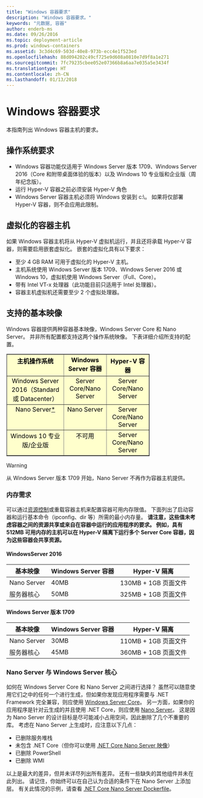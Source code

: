 ```yaml
---
title: "Windows 容器要求"
description: "Windows 容器要求。"
keywords: "元数据, 容器"
author: enderb-ms
ms.date: 09/26/2016
ms.topic: deployment-article
ms.prod: windows-containers
ms.assetid: 3c3d4c69-503d-40e8-973b-ecc4e1f523ed
ms.openlocfilehash: 88d094202c49cf725e9d608a0810e7d9f8a1e271
ms.sourcegitcommit: 7fc79235cbee052e07366b8a6aa7e035a5e3434f
ms.translationtype: HT
ms.contentlocale: zh-CN
ms.lasthandoff: 01/13/2018
---
```

# <a name="windows-container-requirements"></a>Windows 容器要求

本指南列出 Windows 容器主机的要求。

## <a name="os-requirements"></a>操作系统要求

- Windows 容器功能仅适用于 Windows Server 版本 1709、Windows Server 2016（Core 和附带桌面体验的版本）以及 Windows 10 专业版和企业版（周年纪念版）。
- 运行 Hyper-V 容器之前必须安装 Hyper-V 角色
- Windows Server 容器主机必须将 Windows 安装到 c:\。 如果将仅部署 Hyper-V 容器，则不会应用此限制。

## <a name="virtualized-container-hosts"></a>虚拟化的容器主机

如果 Windows 容器主机将从 Hyper-V 虚拟机运行，并且还将承载 Hyper-V 容器，则需要启用嵌套虚拟化。 嵌套的虚拟化具有以下要求：

- 至少 4 GB RAM 可用于虚拟化的 Hyper-V 主机。
- 主机系统使用 Windows Server 版本 1709、Windows Server 2016 或 Windows 10，虚拟机使用 Windows Server（Full、Core）。
- 带有 Intel VT-x 处理器（此功能目前只适用于 Intel 处理器）。
- 容器主机虚拟机还需要至少 2 个虚拟处理器。

## <a name="supported-base-images"></a>支持的基本映像

Windows 容器提供两种容器基本映像，Windows Server Core 和 Nano Server。 并非所有配置都支持这两个操作系统映像。 下表详细介绍所支持的配置。

<table border="1" style="background-color:FFFFCC;border-collapse:collapse;border:1px solid FFCC00;color:000000;width:75%" cellpadding="5" cellspacing="5">
<thead>
<tr valign="top">
<th><center>主机操作系统</center></th>
<th><center>Windows Server 容器</center></th>
<th><center>Hyper-V 容器</center></th>
</tr>
</thead>
<tbody>
<tr valign="top">
<td><center>Windows Server 2016（Standard 或 Datacenter）</center></td>
<td><center>Server Core/Nano Server</center></td>
<td><center>Server Core/Nano Server</center></td>
</tr>
<tr valign="top">
<td><center>Nano Server<a href="#warn-1">*</a></center></td>
<td><center> Nano Server</center></td>
<td><center>Server Core/Nano Server</center></td>
</tr>
<tr valign="top">
<td><center>Windows 10 专业版/企业版</center></td>
<td><center>不可用</center></td>
<td><center>Server Core/Nano Server</center></td>
</tr>
</tbody>
</table>

> [!Warning]  
> <span id="warn-1">从 Windows Server 版本 1709 开始，Nano Server 不再作为容器主机提供。</span>


### <a name="memory-requirments"></a>内存需求
可以通过[资源控制](https://docs.microsoft.com/en-us/virtualization/windowscontainers/manage-containers/resource-controls)或重载容器主机来配置容器可用内存限值。  下面列出了启动容器和运行基本命令（ipconfig、dir 等）所需的最小内存量。  __请注意，这些值未考虑容器之间的资源共享或来自在容器中运行的应用程序的要求。  例如，具有 512MB 可用内存的主机可以在 Hyper-V 隔离下运行多个 Server Core 容器，因为这些容器会共享资源。__

#### <a name="windows-server-2016"></a>WindowsServer 2016
| 基本映像  | Windows Server 容器 | Hyper-V 隔离    |
| ----------- | ------------------------ | -------------------- |
| Nano Server | 40MB                     | 130MB + 1GB 页面文件 |
| 服务器核心 | 50MB                     | 325MB + 1GB 页面文件 |

#### <a name="windows-server-version-1709"></a>Windows Server 版本 1709
| 基本映像  | Windows Server 容器 | Hyper-V 隔离    |
| ----------- | ------------------------ | -------------------- |
| Nano Server | 30MB                     | 110MB + 1GB 页面文件 |
| 服务器核心 | 45MB                     | 360MB + 1GB 页面文件 |


### <a name="nano-server-vs-windows-server-core"></a>Nano Server 与 Windows Server 核心

如何在 Windows Server Core 和 Nano Server 之间进行选择？ 虽然可以随意使用它们之中的任何一个进行生成，但如果你发现应用程序需要与 .NET Framework 完全兼容，则应使用 [Windows Server Core](https://hub.docker.com/r/microsoft/windowsservercore/)。 另一方面，如果你的应用程序是针对云生成的并且使用 .NET Core，则应使用 [Nano Server](https://hub.docker.com/r/microsoft/nanoserver/)。 这是因为 Nano Server 的设计目标是尽可能减小占用空间，因此删除了几个不重要的库。 考虑在 Nano Server 上生成时，应注意以下几点：

- 已删除服务堆栈
- 未包含 .NET Core（但你可以使用 [.NET Core Nano Server 映像](https://hub.docker.com/r/microsoft/dotnet/)）
- 已删除 PowerShell
- 已删除 WMI

以上是最大的差异，但并未详尽列出所有差异。 还有一些缺失的其他组件并未在此列出。 请记住，你始终可以在自己认为合适的条件下在 Nano Server 上添加层。 有关此情况的示例，请查看 [.NET Core Nano Server Dockerfile](https://github.com/dotnet/dotnet-docker/blob/master/2.0/sdk/nanoserver/amd64/Dockerfile)。

